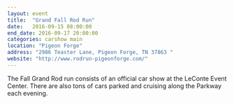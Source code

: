 ```yaml
---
layout: event
title:  "Grand Fall Rod Run"
date:   2016-09-15 08:00:00
end_date: 2016-09-17 20:00:00
categories: carshow main
location: "Pigeon Forge"
address: "2986 Teaster Lane, Pigeon Forge, TN 37863 "
website: "http://www.rodrun-pigeonforge.com/"
---
```


The Fall Grand Rod run consists of an official car show at the LeConte Event Center. There are also tons of cars parked and cruising along the Parkway each evening.
